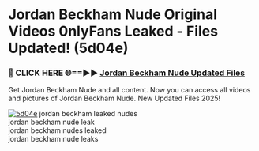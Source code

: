 # Jordan Beckham Nude Original Videos 0nlyFans Leaked - Files Updated! (5d04e)

<h3>🔴 CLICK HERE 🌐==►► <a href="https://tinyurl.com/5h6xmrr3" rel="nofollow">Jordan Beckham Nude Updated Files</a></h3>

Get Jordan Beckham Nude and all content. Now you can access all videos and pictures of Jordan Beckham Nude. New Updated Files 2025!

[![5d04e](https://i.imgur.com/KVD873Z.gif)](https://tinyurl.com/5h6xmrr3)
jordan beckham leaked nudes<br>
jordan beckham nude leak<br>
jordan beckham nudes leaked<br>
jordan beckham nude leaks